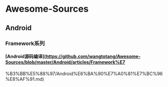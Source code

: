 # Awesome-Sources

## Android

### Framework系列

#### [Android源码编译](https://github.com/wangtotang/Awesome-Sources/blob/master/Android/articles/Framework%E7
%B3%BB%E5%88%97/Android%E6%BA%90%E7%A0%81%E7%BC%96%E8%AF%91.md)
